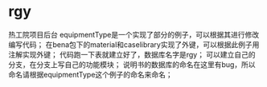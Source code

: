 # rgy
热工院项目后台
equipmentType是一个实现了部分的例子，可以根据其进行修改编写代码；
在bena包下的material和caselibrary实现了外键，可以根据此例子用注解实现外键；
代码跑一下表就建立好了，数据库名字是rgy；
可以建立自己的分支，在分支上写自己的功能模块；
说明书的数据库的命名在这里有bug，所以命名请根据equipmentType这个例子的命名来命名；
